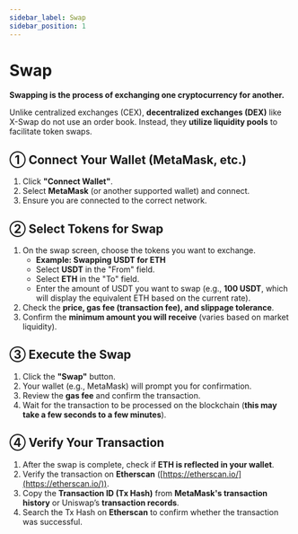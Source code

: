 ```yaml
---
sidebar_label: Swap
sidebar_position: 1
---
```


# Swap  

**Swapping is the process of exchanging one cryptocurrency for another.**  

Unlike centralized exchanges (CEX), **decentralized exchanges (DEX)** like X-Swap do not use an order book. Instead, they **utilize liquidity pools** to facilitate token swaps.  


## **① Connect Your Wallet (MetaMask, etc.)**  

1. Click **"Connect Wallet"**.  
2. Select **MetaMask** (or another supported wallet) and connect.  
3. Ensure you are connected to the correct network.  


## **② Select Tokens for Swap**  

1. On the swap screen, choose the tokens you want to exchange.  
   - **Example: Swapping USDT for ETH**  
   - Select **USDT** in the "From" field.  
   - Select **ETH** in the "To" field.  
   - Enter the amount of USDT you want to swap (e.g., **100 USDT**, which will display the equivalent ETH based on the current rate).  
2. Check the **price, gas fee (transaction fee), and slippage tolerance**.  
3. Confirm the **minimum amount you will receive** (varies based on market liquidity).  


## **③ Execute the Swap**  

1. Click the **"Swap"** button.  
2. Your wallet (e.g., MetaMask) will prompt you for confirmation.  
3. Review the **gas fee** and confirm the transaction.  
4. Wait for the transaction to be processed on the blockchain (**this may take a few seconds to a few minutes**).  


## **④ Verify Your Transaction**  

1. After the swap is complete, check if **ETH is reflected in your wallet**.  
2. Verify the transaction on **Etherscan** ([https://etherscan.io/](https://etherscan.io/)).  
3. Copy the **Transaction ID (Tx Hash)** from **MetaMask's transaction history** or Uniswap’s **transaction records**.  
4. Search the Tx Hash on **Etherscan** to confirm whether the transaction was successful.